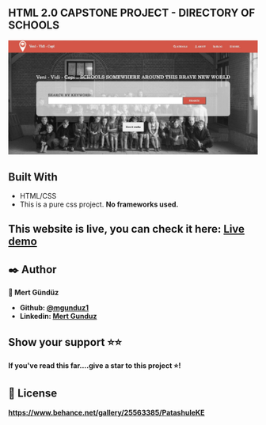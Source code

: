 
## HTML 2.0 CAPSTONE PROJECT - DIRECTORY OF SCHOOLS


![Screenshot-of-live-demo](./items/Screenshot_readme.jpg)



## Built With

- HTML/CSS
- This is a pure css project. <b>No frameworks used.
  
## This website is live, you can check it here: [Live demo](/)


## ✒️  Author <a name = "author"></a>

👤 **Mert Gündüz**
- Github: [@mgunduz1](https://github.com/mgunduz1)
- Linkedin: [Mert Gunduz](https://www.linkedin.com/in/mert-gunduz-875280202/)


## Show your support ⭐️⭐️

If you've read this far....give a star to this project ⭐️!

## 📝 License

https://www.behance.net/gallery/25563385/PatashuleKE
